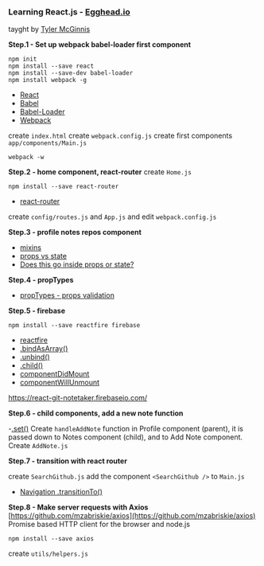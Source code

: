 ### Learning React.js - [Egghead.io](https://egghead.io)
tayght by [Tyler McGinnis](https://egghead.io/instructors/tyler-mcginnis)

**Step.1 - Set up webpack babel-loader first component**
```
npm init
npm install --save react
npm install --save-dev babel-loader
npm install webpack -g
```
- [React](http://facebook.github.io/react/index.html)
- [Babel](https://babeljs.io/)
- [Babel-Loader](https://github.com/babel/babel-loader)
- [Webpack](http://webpack.github.io/)

create `index.html`
create `webpack.config.js`
create first components `app/components/Main.js`

```
webpack -w
```

**Step.2 - home component, react-router**
create `Home.js`
```
npm install --save react-router
```
- [react-router](https://github.com/rackt/react-router)

create `config/routes.js` and `App.js` and edit `webpack.config.js`

**Step.3 - profile notes repos component**
- [mixins](https://facebook.github.io/react/docs/reusable-components.html#mixins)
- [props vs state](https://facebook.github.io/react/docs/thinking-in-react.html#a-brief-interlude-props-vs-state)
- [Does this go inside props or state?](https://github.com/uberVU/react-guide/blob/master/props-vs-state.md#does-this-go-inside-props-or-state)

**Step.4 - propTypes**

- [propTypes - props validation](https://facebook.github.io/react/docs/reusable-components.html#prop-validation)

**Step.5 - firebase**
```
npm install --save reactfire firebase
```
- [reactfire](https://www.firebase.com/docs/web/libraries/react/?utm_source=reactfire)
- [.bindAsArray()](https://www.firebase.com/docs/web/libraries/react/api.html#section-bindAsArray)
- [.unbind()](https://www.firebase.com/docs/web/libraries/react/api.html#section-unbind)
- [.child()](https://www.firebase.com/docs/web/api/firebase/child.html)
- [componentDidMount](https://facebook.github.io/react/docs/component-specs.html#mounting-componentdidmount)
- [componentWillUnmount](https://facebook.github.io/react/docs/component-specs.html#unmounting-componentwillunmount)

https://react-git-notetaker.firebaseio.com/

**Step.6 - child components, add a new note function**

-[.set()](https://www.firebase.com/docs/web/api/firebase/set.html)
Create `handleAddNote` function in Profile component (parent), it is passed down to Notes component (child), and to Add Note component.
Create `AddNote.js`

**Step.7 - transition with react router**

create `SearchGithub.js`
add the component `<SearchGithub />` to `Main.js`
- [Navigation .transitionTo()](http://rackt.github.io/react-router/#Navigation)

**Step.8 - Make server requests with Axios**
[https://github.com/mzabriskie/axios](https://github.com/mzabriskie/axios)
Promise based HTTP client for the browser and node.js
```
npm install --save axios
```
create `utils/helpers.js`
